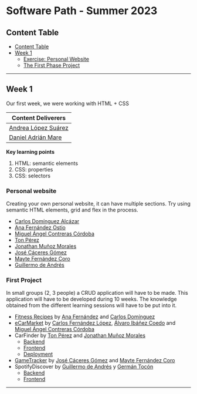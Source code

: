 # Software Path - Summer 2023

## Content Table

- [Content Table](#content-table)
- [Week 1](#week-1)
    - [Exercise: Personal Website](#personal-website)
    - [The First Phase Project](#first-project)

----------------------------------------------------------------
## Week 1
Our first week, we were working with HTML + CSS

| **Content Deliverers** |
|------------------------|
| [Andrea López Suárez](https://github.com/andrealps)        |
| [Daniel Adrián Mare](https://github.com/JustDMare)         |

**Key learning points**

1. HTML: semantic elements
2. CSS: properties
3. CSS: selectors

### Personal website

Creating your own personal website, it can have multiple sections. Try using semantic HTML elements, grid and flex in the process.

- [Carlos Domínguez Alcázar](https://c4rlos99.github.io/Portfolio/)
- [Ana Fernández Ostio](https://anaostio.github.io/portofolio-exercise/)
- [Miguel Ángel Contreras Córdoba](https://macontrerascordoba.github.io/)
- [Ton Pérez](https://uo266575.github.io/joseantoniopm_portfolio/index.html)
- [Jonathan Muñoz Morales](https://jonathanmm97.github.io/JonathanMM.github.io/#home)
- [José Cáceres Gómez](https://joscacgom.github.io/portfolio/)
- [Mayte Fernández Coro](https://teresafcoro.github.io/empathy_html_css/)
- [Guillermo de Andrés](https://willygap1572.github.io/Empathy-portfolio/)
### First Project

In small groups (2, 3 people) a CRUD application will have to be made. This application will have to be developed during 10 weeks. The knowledge obtained from the different learning sessions will have to be put into it.

- [Fitness Recipes](https://github.com/AnaOstio/fitness-recipes) by [Ana Fernández](https://github.com/AnaOstio) and [Carlos Domínguez](https://github.com/C4rlos99)
- [eCarMarket](https://github.com/ruky00/eCARMARKET) by [Carlos Fernández López](https://github.com/ruky00), [Álvaro Ibáñez Coedo](https://github.com/UO282206) and [Miguel Ángel Contreras Córdoba](https://github.com/macontrerascordoba)
- CarFinder by [Ton Pérez](https://github.com/UO266575) and [Jonathan Muñoz Morales](https://github.com/jonathanMM97)
  - [Backend](https://github.com/UO266575/CarFinder_Backend)
  - [Frontend](https://github.com/jonathanMM97/CarFinder_Frontend)
  - [Deployment](https://github.com/UO266575/CarFinder_Deployment)
- [GameTracker](https://github.com/joscacgom/GameTracker) by [José Cáceres Gómez](https://github.com/joscacgom) and [Mayte Fernández Coro](https://github.com/teresafcoro)
- SpotifyDiscover by [Guillermo de Andrés]() y [Germán Tocón](https://github.com/Ger-28)
  - [Backend](https://github.com/Willygap1572/Empathy-spotify-discover)
  - [Frontend](https://github.com/Willygap1572/Empathy-spotify-discover-front)﻿


----------------------------------------------------------------
